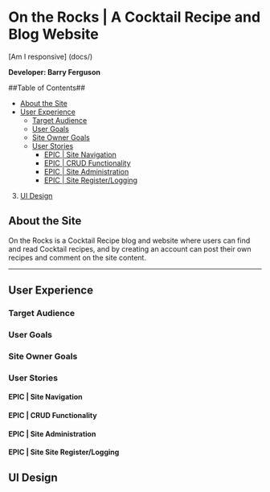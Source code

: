 # On the Rocks | A Cocktail Recipe and Blog Website

[Am I responsive] (docs/)

**Developer: Barry Ferguson**
 
 ##Table of Contents##
 - [About the Site](#about-the-site)
 - [User Experience](#user-experience)
    - [Target Audience](#target-audience)
    - [User Goals](#user-goals)
    - [Site Owner Goals](#site-owner-goals)
    - [User Stories](#user-stories)
        - [EPIC | Site Navigation](#epic-|-site-navigation)
        - [EPIC | CRUD Functionality](#epic-|-crud-fucntionality)
        - [EPIC | Site Administration](#epic-|-site-aministration)
        - [EPIC | Site Register/Logging](#epic-site-|-register/logging)
  3. [UI Design](#ui-design)
 
## About the Site
 On the Rocks is a Cocktail Recipe blog and website where users can find and read Cocktail recipes, and by creating an account can post their own recipes and comment on the site content.
 <hr>
 
## User Experience
 
### Target Audience
 
### User Goals
  
### Site Owner Goals

### User Stories

#### EPIC | Site Navigation

#### EPIC | CRUD Functionality

#### EPIC | Site Administration

#### EPIC | Site Site Register/Logging

## UI Design
 
